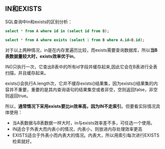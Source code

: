 ## IN和EXISTS
SQL查询中in和exists的区别分析：

``` sql
select * from A where id in (select id from B);

select * from A where exists (select 1 from B where A.id=B.id);
```

对于以上两种情况，in是在内存里遍历比较，而exists需要查询数据库，所以**当B表数据量较大时，exists效率优于in**。

IN()只执行一次，它查出B表中的所有id字段并缓存起来,因此它会在B表进行全表扫描，并且缓存起来。

exists()会执行A.length次，它并不缓存exists()结果集，因为exists()结果集的内容并不重要，重要的是其内查询语句的结果集空或者非空，空则返回false，非空则返回true。

所以，**通常情况下采用exists要比in效率高，因为IN不走索引**。但要看实际情况具体使用：

 - 当A表数据与B表数据一样大时，in与exists效率差不多，可任选一个使用。
 - IN适合于外表大而内表小的情况，内表小，则放进内存处理效率更高
 - EXISTS适合于外表小而内表大的情况。内表大，所以用索引每次进行EXISTS检索就好。

